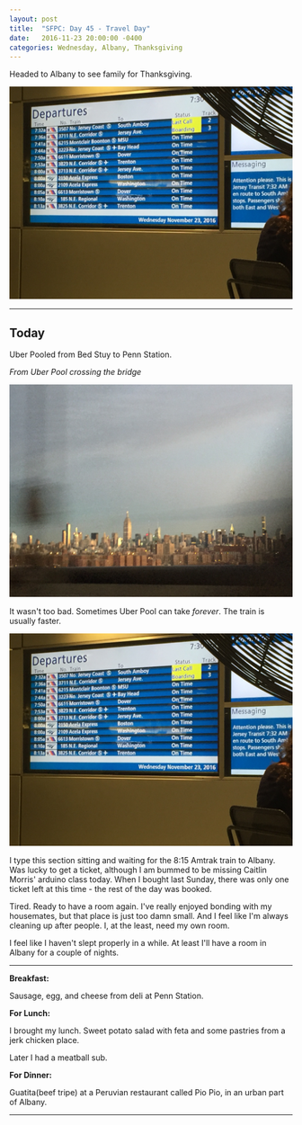 ```yaml
---
layout: post
title:  "SFPC: Day 45 - Travel Day"
date:   2016-11-23 20:00:00 -0400
categories: Wednesday, Albany, Thanksgiving
---
```


Headed to Albany to see family for Thanksgiving.

![iphones](/images/IMG_6092.jpg)

-----

<h2>Today</h2>

Uber Pooled from Bed Stuy to Penn Station.

*From Uber Pool crossing the bridge*

![iphones](/images/IMG_6090.jpg)

It wasn't too bad. Sometimes Uber Pool can take *forever*. The train is usually faster.

![iphones](/images/IMG_6092.jpg)

I type this section sitting and waiting for the 8:15 Amtrak train to Albany. Was lucky to get a ticket, although I am bummed to be missing Caitlin Morris' arduino class today. When I bought last Sunday, there was only one ticket left at this time - the rest of the day was booked.

Tired. Ready to have a room again. I've really enjoyed bonding with my housemates, but that place is just too damn small. And I feel like I'm always cleaning up after people. I, at the least, need my own room.

I feel like I haven't slept properly in a while. At least I'll have a room in Albany for a couple of nights.

-----

**Breakfast:**

Sausage, egg, and cheese from deli at Penn Station.

**For Lunch:**

I brought my lunch. Sweet potato salad with feta and some pastries from a jerk chicken place.

Later I had a meatball sub.

**For Dinner:**

Guatita(beef tripe) at a Peruvian restaurant called Pio Pio, in an urban part of Albany.


-----
